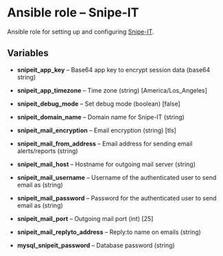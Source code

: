 # Ansible role – Snipe-IT
Ansible role for setting up and configuring [Snipe-IT](https://snipeitapp.com/).


## Variables

* **snipeit\_app\_key** – Base64 app key to encrypt session data (base64 string)

* **snipeit\_app\_timezone** – Time zone (string) [America/Los_Angeles]

* **snipeit\_debug\_mode** – Set debug mode (boolean) [false]

* **snipeit\_domain\_name** – Domain name for Snipe-IT (string)

* **snipeit\_mail\_encryption** – Email encryption (string) [tls]

* **snipeit\_mail\_from\_address** – Email address for sending email alerts/reports (string)

* **snipeit\_mail\_host** – Hostname for outgoing mail server (string)

* **snipeit\_mail\_username** – Username of the authenticated user to send email as (string)

* **snipeit\_mail\_password** – Password for the authenticated user to send email as (string)

* **snipeit\_mail\_port** – Outgoing mail port (int) [25]

* **snipeit\_mail\_replyto\_address** – Reply:to name on emails (string)

* **mysql\_snipeit\_password** – Database password (string)
